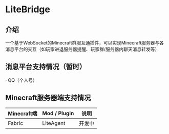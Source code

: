# LiteBridge

## 介绍

一个基于WebSocket的Minecraft群服互通插件，可以实现Minecraft服务器与各消息平台的交互（如玩家进退服务器提醒、玩家群/服务器内聊天消息转发等）

## 消息平台支持情况（暂时）

· QQ（个人号）

## Minecraft服务器端支持情况

| Minecraft端 | Mod / Plugin | 说明  |
|------------|--------------|-----|
| Fabric     | LiteAgent    | 开发中 |